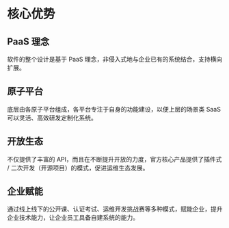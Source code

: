 # 核心优势
## PaaS 理念

软件的整个设计是基于 PaaS 理念，非侵入式地与企业已有的系统结合，支持横向扩展。

## 原子平台

底层由各原子平台组成，各平台专注于自身的功能建设，以便上层的场景类 SaaS 可以灵活、高效研发定制化系统。

## 开放生态

不仅提供了丰富的 API，而且在不断提升开放的力度，官方核心产品提供了插件式 / 二次开发（开源项目）的模式，促进运维生态发展。

## 企业赋能

通过线上线下的公开课、认证考试、运维开发挑战赛等多种模式，赋能企业，提升企业技术能力，让企业员工具备自建系统的能力。
